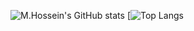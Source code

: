 ![M.Hossein's GitHub stats](https://github-readme-stats.vercel.app/api?username=mohammadhosseinbagheri&show_icons=true&count_private=true&theme=radical)
[![Top Langs](https://github-readme-stats.vercel.app/api/top-langs/?username=mohammadhosseinbagheri)
